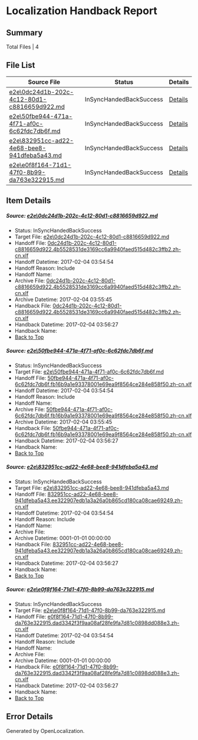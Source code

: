 # <a name='report-top'></a> Localization Handback Report

## Summary
 Total Files | 4

## File List
 Source File | Status | Details 
 ----------- | ------ | ------- 
 [e2e\0dc24d1b-202c-4c12-80d1-c8816659d922.md](https://github.com/OpenLocalizationTestOrg/ol-test0/blob/7e901cecb920433c407f997eaea8f50fdb23e15b/e2e/0dc24d1b-202c-4c12-80d1-c8816659d922.md) | InSyncHandedBackSuccess | [Details](#3d34471002eb909e376886da48560106d8e6eba91)
 [e2e\50fbe944-471a-4f71-af0c-6c62fdc7db6f.md](https://github.com/OpenLocalizationTestOrg/ol-test0/blob/7e901cecb920433c407f997eaea8f50fdb23e15b/e2e/50fbe944-471a-4f71-af0c-6c62fdc7db6f.md) | InSyncHandedBackSuccess | [Details](#ea5ca0d483816628c44bd190283b498180f81cf54)
 [e2e\832951cc-ad22-4e68-bee8-941dfeba5a43.md](https://github.com/OpenLocalizationTestOrg/ol-test0/blob/7e901cecb920433c407f997eaea8f50fdb23e15b/e2e/832951cc-ad22-4e68-bee8-941dfeba5a43.md) | InSyncHandedBackSuccess | [Details](#d4f7b98508a0ef1f482eb8ea80e68f797abb80b87)
 [e2e\e0f8f164-71d1-47f0-8b99-da763e322915.md](https://github.com/OpenLocalizationTestOrg/ol-test0/blob/7e901cecb920433c407f997eaea8f50fdb23e15b/e2e/e0f8f164-71d1-47f0-8b99-da763e322915.md) | InSyncHandedBackSuccess | [Details](#88567c911ead77cd6751aa19f1ca3aabf86ada8f9)

## Item Details
##### <a name='3d34471002eb909e376886da48560106d8e6eba91'></a> Source: [e2e\0dc24d1b-202c-4c12-80d1-c8816659d922.md](https://github.com/OpenLocalizationTestOrg/ol-test0/blob/7e901cecb920433c407f997eaea8f50fdb23e15b/e2e/0dc24d1b-202c-4c12-80d1-c8816659d922.md)
* Status: InSyncHandedBackSuccess
* Target File: [e2e\0dc24d1b-202c-4c12-80d1-c8816659d922.md](https://github.com/OpenLocalizationTestOrg/ol-test0-zhcn/blob/8452bac2585b18e2b54e77f450229abb1edc073a/e2e/0dc24d1b-202c-4c12-80d1-c8816659d922.md)
* Handoff File: [0dc24d1b-202c-4c12-80d1-c8816659d922.4b5528531de3169cc6a9940faed515d482c3ffb2.zh-cn.xlf](https://github.com/OpenLocalizationTestOrg/ol-test0-handoff/blob/a3d7e815a0d8e2a61030fa6acdaea988bac8cff4/ol-handoff/OpenLocalizationTestOrg/ol-test0-zhcn/shujia/ht/0dc24d1b-202c-4c12-80d1-c8816659d922.4b5528531de3169cc6a9940faed515d482c3ffb2.zh-cn.xlf)
* Handoff Datetime: 2017-02-04 03:54:54
* Handoff Reason: Include
* Handoff Name: 
* Archive File: [0dc24d1b-202c-4c12-80d1-c8816659d922.4b5528531de3169cc6a9940faed515d482c3ffb2.zh-cn.xlf](https://github.com/OpenLocalizationTestOrg/ol-test0-handoff/blob/99c9a07ae62ca887faa1506a2e95a2389f5726ac/ol-archive/OpenLocalizationTestOrg/ol-test0-zhcn/shujia/ht/0dc24d1b-202c-4c12-80d1-c8816659d922.4b5528531de3169cc6a9940faed515d482c3ffb2.zh-cn.xlf)
* Archive Datetime: 2017-02-04 03:55:45
* Handback File: [0dc24d1b-202c-4c12-80d1-c8816659d922.4b5528531de3169cc6a9940faed515d482c3ffb2.zh-cn.xlf](https://github.com/OpenLocalizationTestOrg/ol-test0-handback/blob/0f3210eacbf8c2731abd2935ce32a9e1cca8f97c/ol-handback/OpenLocalizationTestOrg/ol-test0-zhcn/shujia/ht/0dc24d1b-202c-4c12-80d1-c8816659d922.4b5528531de3169cc6a9940faed515d482c3ffb2.zh-cn.xlf)
* Handback Datetime: 2017-02-04 03:56:27
* Handback Name: 
* [Back to Top](#report-top)

##### <a name='ea5ca0d483816628c44bd190283b498180f81cf54'></a> Source: [e2e\50fbe944-471a-4f71-af0c-6c62fdc7db6f.md](https://github.com/OpenLocalizationTestOrg/ol-test0/blob/7e901cecb920433c407f997eaea8f50fdb23e15b/e2e/50fbe944-471a-4f71-af0c-6c62fdc7db6f.md)
* Status: InSyncHandedBackSuccess
* Target File: [e2e\50fbe944-471a-4f71-af0c-6c62fdc7db6f.md](https://github.com/OpenLocalizationTestOrg/ol-test0-zhcn/blob/8452bac2585b18e2b54e77f450229abb1edc073a/e2e/50fbe944-471a-4f71-af0c-6c62fdc7db6f.md)
* Handoff File: [50fbe944-471a-4f71-af0c-6c62fdc7db6f.fb16b9a1e93378001e69ea9f8564ce284e858f50.zh-cn.xlf](https://github.com/OpenLocalizationTestOrg/ol-test0-handoff/blob/a3d7e815a0d8e2a61030fa6acdaea988bac8cff4/ol-handoff/OpenLocalizationTestOrg/ol-test0-zhcn/shujia/ht/50fbe944-471a-4f71-af0c-6c62fdc7db6f.fb16b9a1e93378001e69ea9f8564ce284e858f50.zh-cn.xlf)
* Handoff Datetime: 2017-02-04 03:54:54
* Handoff Reason: Include
* Handoff Name: 
* Archive File: [50fbe944-471a-4f71-af0c-6c62fdc7db6f.fb16b9a1e93378001e69ea9f8564ce284e858f50.zh-cn.xlf](https://github.com/OpenLocalizationTestOrg/ol-test0-handoff/blob/99c9a07ae62ca887faa1506a2e95a2389f5726ac/ol-archive/OpenLocalizationTestOrg/ol-test0-zhcn/shujia/ht/50fbe944-471a-4f71-af0c-6c62fdc7db6f.fb16b9a1e93378001e69ea9f8564ce284e858f50.zh-cn.xlf)
* Archive Datetime: 2017-02-04 03:55:45
* Handback File: [50fbe944-471a-4f71-af0c-6c62fdc7db6f.fb16b9a1e93378001e69ea9f8564ce284e858f50.zh-cn.xlf](https://github.com/OpenLocalizationTestOrg/ol-test0-handback/blob/0f3210eacbf8c2731abd2935ce32a9e1cca8f97c/ol-handback/OpenLocalizationTestOrg/ol-test0-zhcn/shujia/ht/50fbe944-471a-4f71-af0c-6c62fdc7db6f.fb16b9a1e93378001e69ea9f8564ce284e858f50.zh-cn.xlf)
* Handback Datetime: 2017-02-04 03:56:27
* Handback Name: 
* [Back to Top](#report-top)

##### <a name='d4f7b98508a0ef1f482eb8ea80e68f797abb80b87'></a> Source: [e2e\832951cc-ad22-4e68-bee8-941dfeba5a43.md](https://github.com/OpenLocalizationTestOrg/ol-test0/blob/7e901cecb920433c407f997eaea8f50fdb23e15b/e2e/832951cc-ad22-4e68-bee8-941dfeba5a43.md)
* Status: InSyncHandedBackSuccess
* Target File: [e2e\832951cc-ad22-4e68-bee8-941dfeba5a43.md](https://github.com/OpenLocalizationTestOrg/ol-test0-zhcn/blob/8452bac2585b18e2b54e77f450229abb1edc073a/e2e/832951cc-ad22-4e68-bee8-941dfeba5a43.md)
* Handoff File: [832951cc-ad22-4e68-bee8-941dfeba5a43.ee322907edb1a3a26a0b865cd180ca08cae69249.zh-cn.xlf](https://github.com/OpenLocalizationTestOrg/ol-test0-handoff/blob/a3d7e815a0d8e2a61030fa6acdaea988bac8cff4/ol-handoff/OpenLocalizationTestOrg/ol-test0-zhcn/shujia/ht/832951cc-ad22-4e68-bee8-941dfeba5a43.ee322907edb1a3a26a0b865cd180ca08cae69249.zh-cn.xlf)
* Handoff Datetime: 2017-02-04 03:54:54
* Handoff Reason: Include
* Handoff Name: 
* Archive File: 
* Archive Datetime: 0001-01-01 00:00:00
* Handback File: [832951cc-ad22-4e68-bee8-941dfeba5a43.ee322907edb1a3a26a0b865cd180ca08cae69249.zh-cn.xlf](https://github.com/OpenLocalizationTestOrg/ol-test0-handback/blob/0f3210eacbf8c2731abd2935ce32a9e1cca8f97c/ol-handback/OpenLocalizationTestOrg/ol-test0-zhcn/shujia/ht/832951cc-ad22-4e68-bee8-941dfeba5a43.ee322907edb1a3a26a0b865cd180ca08cae69249.zh-cn.xlf)
* Handback Datetime: 2017-02-04 03:56:27
* Handback Name: 
* [Back to Top](#report-top)

##### <a name='88567c911ead77cd6751aa19f1ca3aabf86ada8f9'></a> Source: [e2e\e0f8f164-71d1-47f0-8b99-da763e322915.md](https://github.com/OpenLocalizationTestOrg/ol-test0/blob/7e901cecb920433c407f997eaea8f50fdb23e15b/e2e/e0f8f164-71d1-47f0-8b99-da763e322915.md)
* Status: InSyncHandedBackSuccess
* Target File: [e2e\e0f8f164-71d1-47f0-8b99-da763e322915.md](https://github.com/OpenLocalizationTestOrg/ol-test0-zhcn/blob/8452bac2585b18e2b54e77f450229abb1edc073a/e2e/e0f8f164-71d1-47f0-8b99-da763e322915.md)
* Handoff File: [e0f8f164-71d1-47f0-8b99-da763e322915.dad3342f3f9aa08af28fe9fa7d81c0898dd088e3.zh-cn.xlf](https://github.com/OpenLocalizationTestOrg/ol-test0-handoff/blob/a3d7e815a0d8e2a61030fa6acdaea988bac8cff4/ol-handoff/OpenLocalizationTestOrg/ol-test0-zhcn/shujia/ht/e0f8f164-71d1-47f0-8b99-da763e322915.dad3342f3f9aa08af28fe9fa7d81c0898dd088e3.zh-cn.xlf)
* Handoff Datetime: 2017-02-04 03:54:54
* Handoff Reason: Include
* Handoff Name: 
* Archive File: 
* Archive Datetime: 0001-01-01 00:00:00
* Handback File: [e0f8f164-71d1-47f0-8b99-da763e322915.dad3342f3f9aa08af28fe9fa7d81c0898dd088e3.zh-cn.xlf](https://github.com/OpenLocalizationTestOrg/ol-test0-handback/blob/0f3210eacbf8c2731abd2935ce32a9e1cca8f97c/ol-handback/OpenLocalizationTestOrg/ol-test0-zhcn/shujia/ht/e0f8f164-71d1-47f0-8b99-da763e322915.dad3342f3f9aa08af28fe9fa7d81c0898dd088e3.zh-cn.xlf)
* Handback Datetime: 2017-02-04 03:56:27
* Handback Name: 
* [Back to Top](#report-top)


## Error Details

Generated by OpenLocalization.
